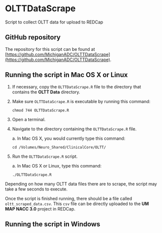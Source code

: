# OLTTDataScrape
Script to collect OLTT data for upload to REDCap

## GitHub repository
The repository for this script can be found at [https://github.com/MichiganADC/OLTTDataScrape](https://github.com/MichiganADC/OLTTDataScrape).

## Running the script in Mac OS X or Linux

1. If necessary, copy the `OLTTDataScrape.R` file to the directory that contains the **OLTT Data** directory.

2. Make sure `OLTTDataScrape.R` is executable by running this command:

    ```chmod 744 OLTTDataScrape.R```

2. Open a terminal.

3. Navigate to the directory containing the `OLTTDataScrape.R` file.

    a. In Mac OS X, you would currently type this command:  
    
    ```cd /Volumes/Neuro_Shared/ClinicalCore/OLTT/```

4. Run the `OLTTDataScrape.R` script.

    a. In Mac OS X or Linux, type this command: 
    
    ```./OLTTDataScrape.R```

Depending on how many OLTT data files there are to scrape, the script may take a few seconds to execute.

Once the script is finished running, there should be a file called `oltt_scraped_data.csv`. This `csv` file can be directly uploaded to the **UM MAP NACC 3.0** project in REDCap.

## Running the script in Windows
